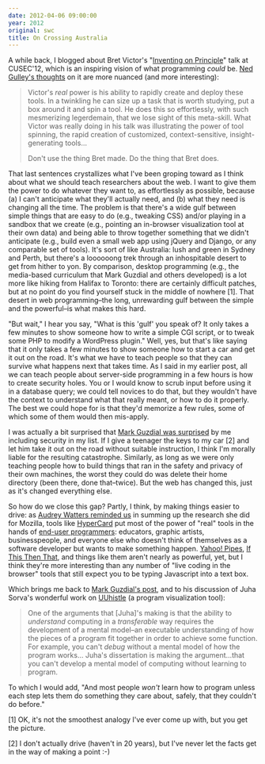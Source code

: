 ```yaml
---
date: 2012-04-06 09:00:00
year: 2012
original: swc
title: On Crossing Australia
---
```

<p>A while back, I blogged about Bret Victor's "<a href="http://vimeo.com/36579366">Inventing on Principle</a>" talk at CUSEC'12, which is an inspiring vision of what programming <em>could</em> be. <a href="http://www.starchamber.com/2012/04/tool-spinning-task-boxing-and-the-trade-off-between-usability-and-learning.html">Ned Gulley's thoughts</a> on it are more nuanced (and more interesting):</p>
<blockquote><p>Victor's <em>real</em> power is his ability to rapidly create and deploy these tools. In a twinkling he can size up a task that is worth studying, put a box around it and spin a tool. He does this so effortlessly, with such mesmerizing legerdemain, that we lose sight of this meta-skill. What Victor was really doing in his talk was illustrating the power of tool spinning, the rapid creation of customized, context-sensitive, insight-generating tools…</p>
<p>Don't use the thing Bret made. Do the thing that Bret does.</p></blockquote>
<p>That last sentences crystallizes what I've been groping toward as I think about what we should teach researchers about the web. I want to give them the power to do whatever they want to, as effortlessly as possible, because (a) I can't anticipate what they'll actually need, and (b) what they need is changing all the time. The problem is that there's a wide gulf between simple things that are easy to do (e.g., tweaking CSS) and/or playing in a sandbox that we create (e.g., pointing an in-browser visualization tool at their own data) and being able to throw together something that we didn't anticipate (e.g., build even a small web app using jQuery and Django, or any comparable set of tools). It's sort of like Australia: lush and green in Sydney and Perth, but there's a loooooong trek through an inhospitable desert to get from hither to yon. By comparison, desktop programming (e.g., the media-based curriculum that Mark Guzdial and others developed) is a lot more like hiking from Halifax to Toronto: there are certainly difficult patches, but at no point do you find yourself stuck in the middle of nowhere [1]. That desert in web programming–the long, unrewarding gulf between the simple and the powerful–is what makes this hard.</p>
<p>"But wait," I hear you say, "What is this 'gulf' you speak of? It only takes a few minutes to show someone how to write a simple CGI script, or to tweak some PHP to modify a WordPress plugin." Well, yes, but that's like saying that it only takes a few minutes to show someone how to start a car and get it out on the road. It's what we have to teach people so that they can survive what happens next that takes time. As I said in my earlier post, all we can teach people about server-side programming in a few hours is how to create security holes. You or I would know to scrub input before using it in a database query; we could tell novices to do that, but they wouldn't have the context to understand what that really meant, or how to do it properly. The best we could hope for is that they'd memorize a few rules, some of which some of them would then mis-apply.</p>
<p>I was actually a bit surprised that <a href="http://computinged.wordpress.com/2012/04/06/a-nice-definition-of-computational-thinking-including-risks-and-cyber-security/">Mark Guzdial was surprised</a> by me including security in my list. If I give a teenager the keys to my car [2] and let him take it out on the road without suitable instruction, I think I'm morally liable for the resulting catastrophe. Similarly, as long as we were only teaching people how to build things that ran in the safety and privacy of their own machines, the worst they could do was delete their home directory (been there, done that–twice). But the web has changed this, just as it's changed everything else.</p>
<p>So how do we close this gap? Partly, I think, by making things easier to drive: as <a href="http://hackeducation.com/2012/03/29/mozilla-webmaker-community-call-and-me/">Audrey Watters reminded us</a> in summing up the research she did for Mozilla, tools like <a href="http://en.wikipedia.org/wiki/HyperCard">HyperCard</a> put most of the power of "real" tools in the hands of <a href="http://en.wikipedia.org/wiki/End-user_development">end-user programmers</a>: educators, graphic artists, businesspeople, and everyone else who doesn't think of themselves as a software developer but wants to make something happen. <a href="http://pipes.yahoo.com/pipes/">Yahoo! Pipes</a>, <a href="http://ifttt.com/">If This Then That</a>, and things like them aren't nearly as powerful, yet, but I think they're more interesting than any number of "live coding in the browser" tools that still expect you to be typing Javascript into a text box.</p>
<p>Which brings me back to <a href="http://computinged.wordpress.com/2012/04/06/a-nice-definition-of-computational-thinking-including-risks-and-cyber-security/">Mark Guzdial's post</a>, and to his discussion of Juha Sorva's wonderful work on <a href="http://www.uuhistle.org/index.php">UUhistle</a> (a program visualization tool):</p>
<blockquote><p>One of the arguments that [Juha]'s making is that the ability to <em>understand</em> computing in a <em>transferable</em> way requires the development of a mental model–an executable understanding of how the pieces of a program fit together in order to achieve some function.  For example, you can't <em>debug </em>without a mental model of how the program works…  Juha's dissertation is making the argument…that you can't develop a mental model of computing without learning to program.</p></blockquote>
<p>To which I would add, "And most people <em>won't</em> learn how to program unless each step lets them do something they care about, safely, that they couldn't do before."</p>
<p>[1] OK, it's not the smoothest analogy I've ever come up with, but you get the picture.</p>
<p>[2] I don't actually drive (haven't in 20 years), but I've never let the facts get in the way of making a point :-)</p>
